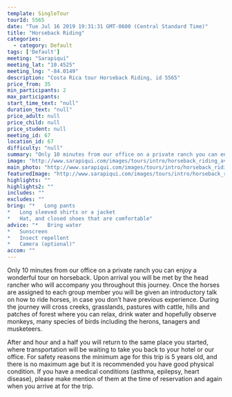 ```yaml
---
template: SingleTour
tourId: 5565
date: "Tue Jul 16 2019 19:31:31 GMT-0600 (Central Standard Time)"
title: "Horseback Riding"
categories: 
  - category: Default
tags: ['Default']
meeting: "Sarapiqui"
meeting_lat: "10.4525"
meeting_lng: "-84.0149"
description: "Costa Rica tour Horseback Riding, id 5565"
price_from: 35
min_participants: 2
max_participants: 
start_time_text: "null"
duration_text: "null"
price_adult: null
price_child: null
price_student: null
meeting_id: 67
location_id: 67
difficulty: "null"
summary: "Only 10 minutes from our office on a private ranch you can enjoy a wonderful tour on horseback. Upon arrival you will be met by the head rancher who will accompany you throughout this journey. Once the horses are assigned to each group member you will be given an introductory talk on how to ride horses, in case you don’t have previous experience. Prior experience is not required whatsoever and it will not be a problem if you don&apos;t have any for this ride."
image: "http://www.sarapiqui.com/images/tours/intro/horseback_riding_aventuras_sarapiqui_intro.png"
main_photo: "http://www.sarapiqui.com/images/tours/intro/horseback_riding_aventuras_sarapiqui_intro.png"
featuredImage: "http://www.sarapiqui.com/images/tours/intro/horseback_riding_aventuras_sarapiqui_intro.png"
highlights: ""
highlights2: ""
includes: ""
excludes: ""
bring: "*   Long pants
*   Long sleeved shirts or a jacket
*   Hat, and closed shoes that are comfortable"
advice: "*   Bring water
*   Sunscreen
*   Insect repellent
*   Camera (optional)"
accom: ""
---
```

Only 10 minutes from our office on a private ranch you can enjoy a wonderful tour on horseback. Upon arrival you will be met by the head rancher who will accompany you throughout this journey. Once the horses are assigned to each group member you will be given an introductory talk on how to ride horses, in case you don’t have previous experience. During the journey will cross creeks, grasslands, pastures with cattle, hills and patches of forest where you can relax, drink water and hopefully observe monkeys, many species of birds including the herons, tanagers and musketeers.

After and hour and a half you will return to the same place you started, where transportation will be waiting to take you back to your hotel or our office. For safety reasons the minimum age for this trip is 5 years old, and there is no maximum age but it is recommended you have good physical condition. If you have a medical conditions (asthma, epilepsy, heart disease), please make mention of them at the time of reservation and again when you arrive at for the trip.
